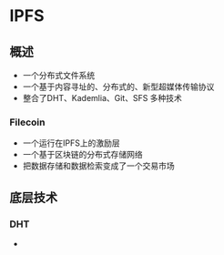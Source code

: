 

# IPFS

## 概述
* 一个分布式文件系统
* 一个基于内容寻址的、分布式的、新型超媒体传输协议
* 整合了DHT、Kademlia、Git、SFS 多种技术

### Filecoin
* 一个运行在IPFS上的激励层
* 一个基于区块链的分布式存储网络
* 把数据存储和数据检索变成了一个交易市场


## 底层技术

### DHT
* 